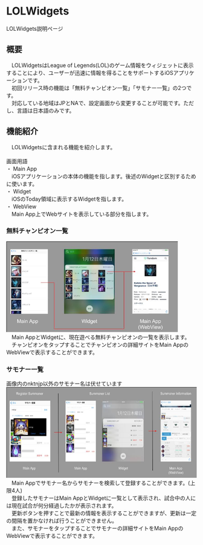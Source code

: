 # LOLWidgets
LOLWidgets説明ページ<br/>

## 概要
　LOLWidgetsはLeague of Legends(LOL)のゲーム情報をウィジェットに表示することにより、ユーザーが迅速に情報を得ることをサポートするiOSアプリケーションです。<br/>
　初回リリース時の機能は「無料チャンピオン一覧」「サモナー一覧」の2つです。<br/>
　対応している地域はJPとNAで、設定画面から変更することが可能です。ただし、言語は日本語のみです。<br/>

## 機能紹介
　LOLWidgetsに含まれる機能を紹介します。<br/>
<br/>
画面用語<br/>
・ Main App<br/>
　iOSアプリケーションの本体の機能を指します。後述のWidgetと区別するために使います。<br/>
・ Widget<br/>
　iOSのToday領域に表示するWidgetを指します。<br/>
・ WebView<br/>
　Main App上でWebサイトを表示している部分を指します。<br/>

### 無料チャンピオン一覧
<img src="images/freetoplay1.jpg" height="240"><br/>
　Main AppとWidgetに、現在遊べる無料チャンピオンの一覧を表示します。<br/>
　チャンピオンをタップすることでチャンピオンの詳細サイトをMain AppのWebViewで表示することができます。

### サモナー一覧
画像内のnktnjp以外のサモナー名は伏せています<br/>
<img src="images/currentgame1.jpg" height="240"><br/>
　Main Appでサモナー名からサモナーを検索して登録することができます。(上限4人)<br/>
　登録したサモナーはMain AppとWidgetに一覧として表示され、試合中の人には現在試合が何分経過したかが表示されます。<br/>
　更新ボタンを押すことで最新の情報を表示することができますが、更新は一定の間隔を置かなければ行うことができません。<br/>
　また、サモナーをタップすることでサモナーの詳細サイトをMain AppのWebViewで表示することができます。
